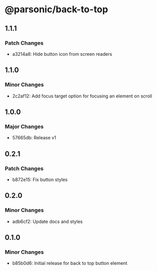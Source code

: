 # @parsonic/back-to-top

## 1.1.1

### Patch Changes

- a3214a8: Hide button icon from screen readers

## 1.1.0

### Minor Changes

- 2c2af12: Add focus target option for focusing an element on scroll

## 1.0.0

### Major Changes

- 57665db: Release v1

## 0.2.1

### Patch Changes

- b872e15: Fix button styles

## 0.2.0

### Minor Changes

- adb6cf2: Update docs and styles

## 0.1.0

### Minor Changes

- b85b0d6: Initial release for back to top button element
